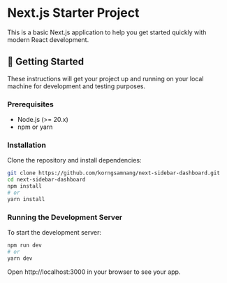 # Next.js Starter Project

This is a basic Next.js application to help you get started quickly with modern React development.

## 🚀 Getting Started

These instructions will get your project up and running on your local machine for development and testing purposes.

### Prerequisites

- Node.js (>= 20.x)
- npm or yarn

### Installation

Clone the repository and install dependencies:

```bash
git clone https://github.com/korngsamnang/next-sidebar-dashboard.git
cd next-sidebar-dashboard
npm install
# or
yarn install
```

### Running the Development Server

To start the development server:

```bash
npm run dev
# or
yarn dev
```

Open http://localhost:3000 in your browser to see your app.